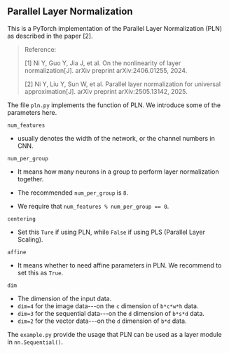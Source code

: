 ## Parallel Layer Normalization

This is a PyTorch implementation of the Parallel Layer Normalization (PLN) as described in the paper [2]. 

> Reference:
>
> [1] Ni Y, Guo Y, Jia J, et al. On the nonlinearity of layer normalization[J]. arXiv preprint arXiv:2406.01255, 2024.
>
> [2] Ni Y, Liu Y, Sun W, et al. Parallel layer normalization for universal approximation[J]. arXiv preprint arXiv:2505.13142, 2025.

The file `pln.py` implements the function of PLN. We introduce some of the parameters here. 

`num_features`

- usually denotes the width of the network, or the channel numbers in CNN. 

`num_per_group` 

- It means how many neurons in a group to perform layer normalization together. 

- The recommended `num_per_group` is `8`. 
- We require that `num_features % num_per_group == 0`. 

`centering`

- Set this `Ture` if using PLN, while `False` if using PLS (Parallel Layer Scaling). 

`affine` 

- It means whether to need affine parameters in PLN. We recommend to set this as `True`. 

`dim`

- The dimension of the input data. 
- `dim=4` for the image data---on the `c` dimension of `b*c*w*h` data. 
- `dim=3` for the sequential data---on the `d` dimension of `b*s*d` data. 
- `dim=2` for the vector data---on the `d` dimension of `b*d` data. 

The `example.py` provide the usage that PLN can be used as a layer module in `nn.Sequential()`. 